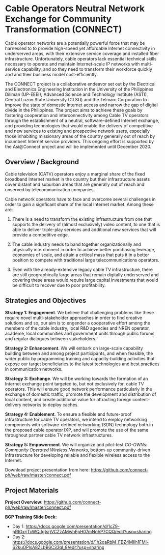 # Cable Operators Neutral Network Exchange for Community Transformation (CONNECT) 

Cable operator networks are a potentially powerful force that may be harnessed to to provide
high-speed yet affordable Internet connectivity in underserved areas, with their extensive service coverage and installed fiber infrastructure. Unfortunately, cable operators lack essential technical skills necessary to operate and maintain Internet-scale IP networks with multi-service capability, and so they need to transform their workforce quickly and and their business model cost-efficiently. 

The CONNECT project is a collaborative endeavor set out by the Electrical and Electronics Engineering
Institution in the University of the Philippines Diliman (UP-EEEI), Advanced Science and Technology Institute
(ASTI), Central Luzon State University (CLSU) and the Telmarc Corporation to improve the state of domestic
Internet access and narrow the gap of digital divide in the Philippines. The project aims to achieve these goals
by fostering cooperation and interconnectivity among Cable TV operators through the establishment of a
neutral, software-defined Internet exchange, and providing technologies that would enable the delivery of
competitive and new services to existing and prospective network users, especially those inhabiting missionary
areas of the country generally out of reach by incumbent Internet service providers. This ongoing effort is
supported by the Asi@Connect project and will be implemented until December 2020.

## Overview / Background

Cable television (CATV) operators enjoy a marginal share of the fixed broadband
Internet market in the country but their infrastructure assets cover distant and suburban areas that are generally out of reach and unserved by telecommunication companies.  

Cable network operators have to face and overcome several challenges in order to gain a signficant share of the local Internet market. Among these are:

1. There is a need to transform the existing infrastructure from one that supports the
delivery of (almost exclusively) video content, to one that is able to deliver triple-play
services and additional new services that will provide a competitive edge.

2. The cable industry needs to band together organizationally and physically interconnect
in order to achieve better purchasing leverage, economies of scale, and attain a critical
mass that puts it in a better position to compete with traditional large
telecommunications operators. 

3. Even with the already-extensive legacy cable TV infrastructure, there are still
geographically large areas that remain digitally underserved and covering these areas
would require large capital investments that would be difficult to recover due to poor
profitability. 

## Strategies and Objectives 

**Strategy 1: Engagement**. We believe that challenging problems like these require novel
multi-stakeholder approaches in order to find creative solutions and so, our aim is to engender a cooperative effort among the members of the cable industry, local R&D agencies and NREN operator, academe, local communities and government units through public forums and regular dialogues between stakeholders. 

**Strategy 2: Enhancement**. We will embark on large-scale capability building between
and among project participants, and when feasible, the wider public by programming training and capacity-building activities that expose our target beneficiaries to the latest technologies and best practices in communication networks. 

**Strategy 3: Exchange**. We will be working towards the formation of an 
Internet exchange point targeted to, but not exclusively for, cable TV operators. This will ensure
good network performance particularly in the exchange of domestic traffic,
promote the development and distribution of local content, and create additional value for attracting foreign content-delivery networks to deploy caches. 

**Strategy 4: Enablement**. To ensure a flexible and future-proof infrastructure for cable TV
operators, we intend to employ networking components with software-defined networking (SDN) technology both in the
proposed cable operator IXP, and will promote the use of the same throughout partner cable TV
network infrastructures. 

**Strategy 5: Empowerment**. We will organize and pilot-test _CO-OWNs: Community Operated Wireless
Networks_, bottom-up community-driven infrastructure for developing reliable and flexible wireless access to the Internet. 

Download project presentation from here: <https://github.com/connect-ph/web/raw/master/connect.pdf>

## Project Materials

**Project Overview:** <https://github.com/connect-ph/web/raw/master/connect.pdf>

**BGP Training Slide Deck:** 
 * Day 1: <https://docs.google.com/presentation/d/1cZ9-pRIGxrjTcWQJgtsrjVCZzAMwhEpH07mNohP7CQQ/edit?usp=sharing>
 * Day 2: <https://docs.google.com/presentation/d/1h2oaRbM_FBZ4MIih1FMi-S2kuOPIsA8ZLbB6C33ql_8/edit?usp=sharing>
